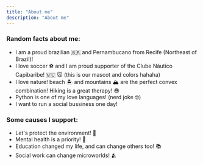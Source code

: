 ```yaml
---
title: "About me"
description: "About me"
---
```


### Random facts about me:

* I am a proud brazilian 🇧🇷 and Pernambucano from Recife (Northeast of Brazil)! 
* I love soccer ⚽️ and I am proud supporter of the Clube Náutico Capibaribe! 🇲🇨 🐭 (this is our mascot and colors hahaha)
* I love nature! beach 🏝️ and mountains 🏔️ are the perfect convex combination! Hiking is a great therapy! 😎
* Python is one of my love languages! (nerd joke 🤓)
* I want to run a social bussiness one day! 

### Some causes I support:

* Let's protect the environment! 🌳
* Mental health is a priority! 🧠
* Education changed my life, and can change others too! 📚
* Social work can change microworlds! 🫂
